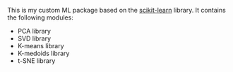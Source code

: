 This is my custom ML package based on the
[scikit-learn](https://scikit-learn.org/stable/) library. It contains the
following modules:

- PCA library
- SVD library
- K-means library
- K-medoids library
- t-SNE library
